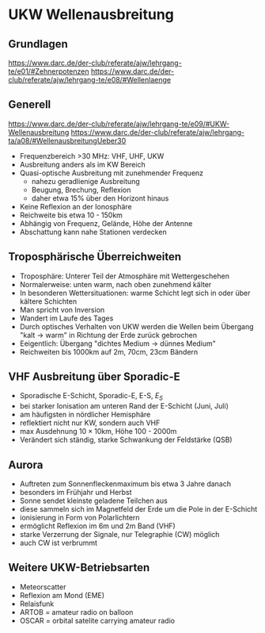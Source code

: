 # UKW Wellenausbreitung

## Grundlagen

https://www.darc.de/der-club/referate/ajw/lehrgang-te/e01/#Zehnerpotenzen
https://www.darc.de/der-club/referate/ajw/lehrgang-te/e08/#Wellenlaenge

## Generell

https://www.darc.de/der-club/referate/ajw/lehrgang-te/e09/#UKW-Wellenausbreitung
https://www.darc.de/der-club/referate/ajw/lehrgang-ta/a08/#WellenausbreitungUeber30

- Frequenzbereich >30 MHz: VHF, UHF, UKW
- Ausbreitung anders als im KW Bereich
- Quasi-optische Ausbreitung mit zunehmender Frequenz
  - nahezu geradlienige Ausbreitung
  - Beugung, Brechung, Reflexion
  - daher etwa 15% über den Horizont hinaus
- Keine Reflexion an der Ionosphäre
- Reichweite bis etwa 10 - 150km
- Abhängig von Frequenz, Gelände, Höhe der Antenne
- Abschattung kann nahe Stationen verdecken

## Troposphärische Überreichweiten

- Troposphäre: Unterer Teil der Atmosphäre mit Wettergeschehen
- Normalerweise: unten warm, nach oben zunehmend kälter
- In besonderen Wettersituationen: warme Schicht legt sich in oder über kältere Schichten
- Man spricht von Inversion
- Wandert im Laufe des Tages
- Durch optisches Verhalten von UKW werden die Wellen beim Übergang "kalt &rarr; warm" in Richtung der Erde zurück gebrochen
- Eeigentlich: Übergang "dichtes Medium &rarr; dünnes Medium"
- Reichweiten bis 1000km auf 2m, 70cm, 23cm Bändern

## VHF Ausbreitung über Sporadic-E

- Sporadische E-Schicht, Sporadic-E, E-S, $E_S$
- bei starker Ionisation am unteren Rand der E-Schicht (Juni, Juli)
- am häufigsten in nördlicher Hemisphäre
- reflektiert nicht nur KW, sondern auch VHF
- max Ausdehnung $10 \times 10$km, Höhe 100 - 2000m
- Verändert sich ständig, starke Schwankung der Feldstärke (QSB)

## Aurora

- Auftreten zum Sonnenfleckenmaximum bis etwa 3 Jahre danach
- besonders im Frühjahr und Herbst
- Sonne sendet kleinste geladene Teilchen aus
- diese sammeln sich im Magnetfeld der Erde um die Pole in der E-Schicht
- ionisierung in Form von Polarlichtern
- ermöglicht Reflexion im 6m und 2m Band (VHF)
- starke Verzerrung der Signale, nur Telegraphie (CW) möglich
- auch CW ist verbrummt

## Weitere UKW-Betriebsarten

- Meteorscatter
- Reflexion am Mond (EME)
- Relaisfunk
- ARTOB = amateur radio on balloon
- OSCAR = orbital satelite carrying amateur radio
